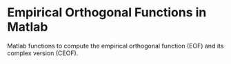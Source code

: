 # Empirical Orthogonal Functions in Matlab
Matlab functions to compute the empirical orthogonal function (EOF) and its complex version (CEOF).
